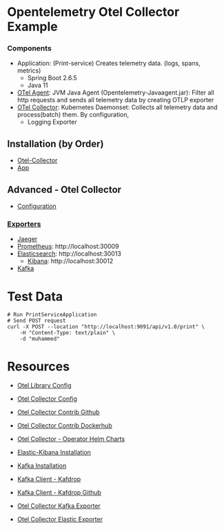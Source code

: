 
# Opentelemetry Otel Collector Example

### Components
* Application: (Print-service) Creates telemetry data. (logs, spans, metrics)
  * Spring Boot 2.6.5
  * Java 11
* [OTel Agent](https://github.com/open-telemetry/opentelemetry-java/blob/main/sdk-extensions/autoconfigure/README.md): JVM Java Agent (Opentelemetry-Javaagent.jar): Filter all http requests and sends all telemetry data by creating OTLP exporter
* [OTel Collector](https://opentelemetry.io/docs/collector/configuration/): Kubernetes Daemonset: Collects all telemetry data and process(batch) them. By configuration,
  * Logging Exporter

## Installation (by Order)

* [Otel-Collector](https://github.com/muhammedsaidkaya/opentelemetry-auto-instrumentation-otel-collector--example/blob/master/deployments/otel/otelcollector.yaml)
* [App](https://github.com/muhammedsaidkaya/opentelemetry-auto-instrumentation-otel-collector--example/blob/master/deployments/app.yaml)

## Advanced - Otel Collector

* [Configuration](https://github.com/muhammedsaidkaya/opentelemetry-auto-instrumentation-otel-collector--example/blob/master/deployments/otel/all-config.yaml)

### [Exporters](https://github.com/open-telemetry/opentelemetry-collector-contrib/tree/main/exporter)

* [Jaeger](https://github.com/muhammedsaidkaya/opentelemetry-auto-instrumentation-otel-collector--example/blob/master/deployments/jaeger/jaeger.yaml)
* [Prometheus](https://github.com/muhammedsaidkaya/opentelemetry-auto-instrumentation-otel-collector--example/blob/master/deployments/prometheus/prometheus.yaml): http://localhost:30009
* [Elasticsearch](https://github.com/muhammedsaidkaya/opentelemetry-auto-instrumentation-otel-collector--example/blob/master/deployments/elastic-kibana/elastic.yaml): http://localhost:30013
  * [Kibana](https://github.com/muhammedsaidkaya/opentelemetry-auto-instrumentation-otel-collector--example/blob/master/deployments/elastic-kibana/kibana.yaml): http://localhost:30012
* [Kafka](https://github.com/muhammedsaidkaya/opentelemetry-auto-instrumentation-otel-collector--example/blob/master/deployments/kafka/README.md)


# Test Data
```
# Run PrintServiceApplication
# Send POST request
curl -X POST --location "http://localhost:9091/api/v1.0/print" \
    -H "Content-Type: text/plain" \
    -d "muhammed"
```


# Resources

* [Otel Library Config](https://opentelemetry.io/docs/instrumentation/java/automatic/agent-config/)
* [Otel Collector Config](https://opentelemetry.io/docs/collector/configuration/)
* [Otel Collector Contrib Github](https://github.com/open-telemetry/opentelemetry-collector-contrib)
* [Otel Collector Contrib Dockerhub](https://hub.docker.com/r/otel/opentelemetry-collector-contrib/tags)
* [Otel Collector - Operator Helm Charts](https://github.com/open-telemetry/opentelemetry-helm-charts/tree/main/charts/opentelemetry-operator)

* [Elastic-Kibana Installation](https://medium.com/devopsturkiye/kubernetes-elk-kurulumu-80058c812cf6)
* [Kafka Installation](https://developer.lightbend.com/docs/cloudflow/current/install/how-to-install-and-use-strimzi.html)
* [Kafka Client - Kafdrop](https://ricardo-aires.github.io/helm-charts/charts/kafdrop/)
* [Kafka Client - Kafdrop Github](https://github.com/obsidiandynamics/kafdrop)

* [Otel Collector Kafka Exporter](https://github.com/open-telemetry/opentelemetry-collector-contrib/tree/0faff4502e26af10b570a8bd80d8d98a7d0283f5/exporter/kafkaexporter)
* [Otel Collector Elastic Exporter](https://github.com/open-telemetry/opentelemetry-collector-contrib/tree/0faff4502e26af10b570a8bd80d8d98a7d0283f5/exporter/elasticsearchexporter)